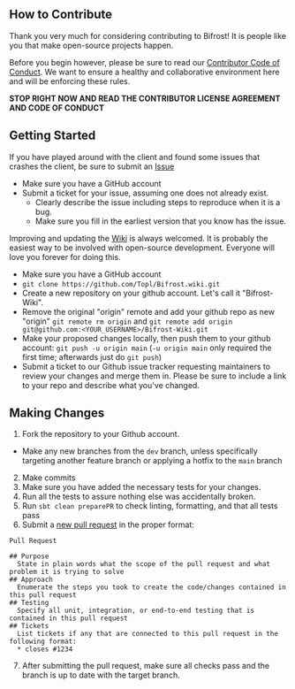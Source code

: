 How to Contribute
-----------------

Thank you very much for considering contributing to Bifrost! It is people like you that make open-source projects happen.

Before you begin however, please be sure to read our [Contributor Code of Conduct](https://github.com/Topl/Bifrost/blob/main/.github/CODE_OF_CONDUCT.md). We want to ensure a healthy and collaborative environment here and will be enforcing these rules.

**STOP RIGHT NOW AND READ THE CONTRIBUTOR LICENSE AGREEMENT AND CODE OF CONDUCT**

Getting Started
---------------
If you have played around with the client and found some issues that crashes the client, be sure to submit an [Issue](https://github.com/Topl/Bifrost/issues)
* Make sure you have a GitHub account
* Submit a ticket for your issue, assuming one does not already exist.
    * Clearly describe the issue including steps to reproduce when it is a bug.
    * Make sure you fill in the earliest version that you know has the issue.


Improving and updating the [Wiki](https://github.com/Topl/Bifrost/wiki) is always welcomed. It is probably the easiest way to be involved with open-source development. Everyone will love you forever for doing this.

* Make sure you have a GitHub account
* `git clone https://github.com/Topl/Bifrost.wiki.git`
* Create a new repository on your github account. Let's call it "Bifrost-Wiki".
* Remove the original "origin" remote and add your github repo as new "origin" `git remote rm origin` and `git remote add origin git@github.com:<YOUR_USERNAME>/Bifrost-Wiki.git`
* Make your proposed changes locally, then push them to your github account: `git push -u origin main` (`-u origin main` only required the first time; afterwards just do `git push`)
* Submit a ticket to our Github issue tracker requesting maintainers to review your changes and merge them in. Please be sure to include a link to your repo and describe what you've changed.

Making Changes
--------------

1. Fork the repository to your Github account.
  * Make any new branches from the `dev` branch, unless specifically targeting another feature branch or applying a hotfix to the `main` branch

2. Make commits
3. Make sure you have added the necessary tests for your changes.
4. Run all the tests to assure nothing else was accidentally broken.
5. Run `sbt clean preparePR` to check linting, formatting, and that all tests pass
6. Submit a [new pull request](https://github.com/Topl/Bifrost/pulls?q=is%3Apr+is%3Aopen+sort%3Aupdated-desc) in the proper format:

```
Pull Request

## Purpose
  State in plain words what the scope of the pull request and what problem it is trying to solve
## Approach
  Enumerate the steps you took to create the code/changes contained in this pull request
## Testing
  Specify all unit, integration, or end-to-end testing that is contained in this pull request
## Tickets
  List tickets if any that are connected to this pull request in the following format:
  * closes #1234
```

7. After submitting the pull request, make sure all checks pass and the branch is up to date with the target branch.